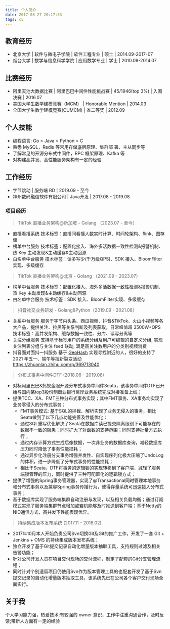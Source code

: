 ```yaml
---
title: 个人简介
date: 2017-08-27 20:17:53
tags: cv
---
```


## 教育经历
- 北京大学 | 软件与微电子学院 | 软件工程专业 | 硕士 | 2014.09-2017-07
- 烟台大学 | 数学与信息科学学院 | 应用数学专业 | 学士 | 2010.09-2014.07

## 比赛经历
- 阿里天池大数据比赛 | 阿里巴巴中间件性能挑战赛 | 45/1946(top 3%) | 入围决赛 | 2016.07
- 美国大学生数学建模竞赛（MCM） | Honorable Mention | 2014.03
- 全国大学生数学建模竞赛(CUMCM) | 省二等奖 | 2012.09

## 个人技能
- 编程语言: Go > Java > Python > C
- 熟悉 MySQL，Redis 等常用存储底层原理、集群部 署、主从同步等
- 了解常见的开源分布式中间件，RPC 框架原理、Kafka 等
- 对构建高并发、高性能服务架构有一定的经验

## 工作经历
- 字节跳动 | 服务端 RD | 2019.09 - 至今
- 神州数码融信软件有限公司 | Java开发 | 2017.08 - 2019.08

### 项目经历
> TikTok 直播业务架构@新加坡 - Golang （2023.07 - 至今）
- 直播看播系统
技术标签：直播间看播人数实时计算、时间轮架构、flink、图存储
- 榜单中台服务
技术标签：配置化接入、海外多活数据一致性检测&报警机制、热 Key 主动发现&主动缓存&主动回源
- 白名单中台服务
技术标签：读多写少(千万级QPS)、SDK 接入、BloomFilter实现、多级缓存

> TikTok 直播业务架构@北京 - Golang （2021.09 - 2023.07）
- 榜单中台服务
技术标签：配置化接入、海外多活数据一致性检测&报警机制、热 Key 主动发现&主动缓存&主动回源
- 白名单中台服务
技术标签：SDK 接入、BloomFilter实现、多级缓存

> 抖音社交业务研发 - Golang&Python（2019.09 - 2021.08）
- 关系中台服务
服务于字节内头条、西瓜视频、抖音&TikTok、火山小视频等各大产品，提供关注、拉黑等关系判断及列表获取，日常峰值超 3500W+QPS
技术标签：高并发架构、缓存数据一致性、分库、读写分离等
- 关注分组服务
支持基于标签用户的系统分组及用户可编辑的自定义分组, 实现关注列表分组与关注 feed 联动, 满足高关注数用户的分类别视频消费
- 抖音面对面抖一抖服务
基于 [GeoHash](https://halfrost.com/go_spatial_search/) 实现寻找附近的人，很好的支持了 2021 年五一、端午等拉新裂变活动 https://zhuanlan.zhihu.com/p/369713040

> 分布式事务中间件DTF (2018.06 - 2019.08)
- 对标阿里巴巴&蚂蚁金服开源分布式事务中间件Seata，该事务中间件DTF已开始与国内某top3股份制商业银行离岸业务系统完成对接准备上线；
- 提供TCC、XA、FMT三种分布式事务实现；其中FMT事务、XA事务均实现了业务零侵入的分布式事务；
  - FMT事务模式: 基于SQL的拦截、解析实现了业务无侵入的事务，相比 Seata做到了以下几点功能完善及性能优化：
  - 通过SQL重写优化解决了Seata在数据库读已提交隔离级别下可能存在的数据不一致的隐患；同时扩大了对函数的支持范围；同时支持批量方式执行；
  - 通过内存计算方式生成后像数据，一次非业务的数据库查询，减轻数据库压力同时降低了事务性能损耗；
  - 通过异步化注册分支事务增强并发性、自实现序列化极大压缩了UndoLog的体积，进一步降低了分布式事务的性能损耗；
  - 相比于Seata，DTF将事务的逻辑锁的实现转移到了客户端，减轻了服务端锁管理的压力，同时提供了三种可配置化的逻辑锁方式；
- 提供了增强的Spring事务管理器，实现了@Transactional同时管理本地事务和分布式事务以及兼容Spring事务传播行为，使得存量系统可迅速接入分布式事务；
- 基于数据库实现了服务端集群自动注册与发现，以及相关负载均衡；通过订阅模式实现了服务端集群节点增加或宕机能够及时推送到客户端；基于Netty的NIO通信方式，高并发下性能表现优异。

> 持续集成版本发布系统 (2017.11 - 2018.02)
- 2017年10月本人开始负责公司Svn切换Git及Git的推广工作，开发了一套 Git + Jenkins + OMS 的持续集成版本发布系统；
- 独立开发了基于Git提交记录自动化增量版本抽取工具，支持规则过滤及相关告警功能；
- 针对公司开发人员在项目交付现场的交付流程，制定了配套的Git分支管理流程；
- 同时针对个别遗留项目仍使用Svn作为版本管理工具的也配套开发了基于Svn提交记录的自动化增量版本抽取工具，该系统先已在公司各个客户交付现场全面实行。

## 关于我

个人学习能力强，热爱技术;有较强的 owner 意识，工作中注重沟通合作，及时反馈;带新人方面有一定的经验